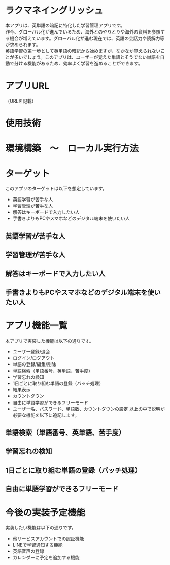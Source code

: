 # ラクマネイングリッシュ
本アプリは、英単語の暗記に特化した学習管理アプリです。  
昨今、グローバル化が進んでいるため、海外とのやりとりや海外の資料を参照する機会が増えています。グローバル化が進む現在では、英語の会話力や読解力等が求められます。  
英語学習の第一歩として英単語の暗記から始めますが、なかなか覚えられないことが多いでしょう。このアプリは、ユーザーが覚えた単語とそうでない単語を自動で分ける機能があるため、効率よく学習を進めることができます。

# アプリURL
（URLを記載）

# 使用技術


# 環境構築　〜　ローカル実行方法

# ターゲット
このアプリのターゲットは以下を想定しています。
* 英語学習が苦手な人
* 学習管理が苦手な人
* 解答はキーボードで入力したい人
* 手書きよりもPCやスマホなどのデジタル端末を使いたい人

## 英語学習が苦手な人

## 学習管理が苦手な人

## 解答はキーボードで入力したい人

## 手書きよりもPCやスマホなどのデジタル端末を使いたい人

# アプリ機能一覧
本アプリで実装した機能は以下の通りです。
* ユーザー登録/退会
* ログイン/ログアウト
* 単語の登録/編集/削除
* 単語検索（単語番号、英単語、苦手度）
* 学習忘れの検知
* 1日ごとに取り組む単語の登録（バッチ処理）
* 結果表示
* カウントダウン
* 自由に単語学習ができるフリーモード
* ユーザー名、パスワード、単語数、カウントダウンの設定
以上の中で説明が必要な機能を以下に追記します。

## 単語検索（単語番号、英単語、苦手度）

## 学習忘れの検知

## 1日ごとに取り組む単語の登録（バッチ処理）

## 自由に単語学習ができるフリーモード


# 今後の実装予定機能
実装したい機能は以下の通りです。
* 他サービスアカウントでの認証機能
* LINEで学習通知する機能
* 英語音声の登録
* カレンダーに予定を追加する機能

